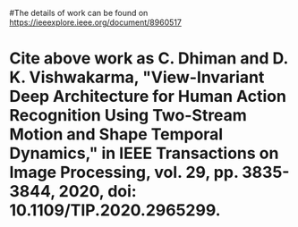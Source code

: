 #The details of work can be found on https://ieeexplore.ieee.org/document/8960517
# Cite above work as C. Dhiman and D. K. Vishwakarma, "View-Invariant Deep Architecture for Human Action Recognition Using Two-Stream Motion and Shape Temporal Dynamics," in IEEE Transactions on Image Processing, vol. 29, pp. 3835-3844, 2020, doi: 10.1109/TIP.2020.2965299.

